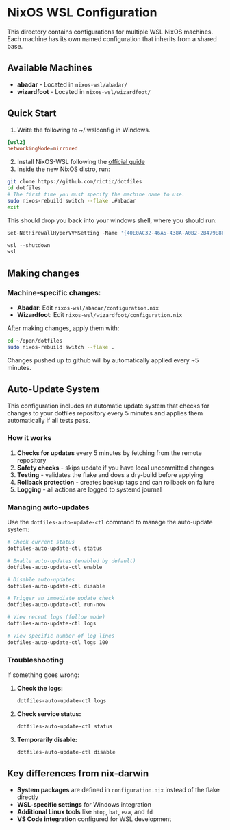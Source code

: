 # NixOS WSL Configuration

This directory contains configurations for multiple WSL NixOS machines. Each machine has its own named configuration that inherits from a shared base.

## Available Machines

- **abadar** - Located in `nixos-wsl/abadar/`
- **wizardfoot** - Located in `nixos-wsl/wizardfoot/`

## Quick Start

1. Write the following to ~/.wslconfig in Windows.
```toml
[wsl2]
networkingMode=mirrored
```
2. Install NixOS-WSL following the [official guide](https://github.com/nix-community/NixOS-WSL)
3. Inside the new NixOS distro, run:

```bash
git clone https://github.com/rictic/dotfiles
cd dotfiles
# The first time you must specify the machine name to use.
sudo nixos-rebuild switch --flake .#abadar
exit
```

This should drop you back into your windows shell, where you should run:

```powershell
Set-NetFirewallHyperVVMSetting -Name '{40E0AC32-46A5-438A-A0B2-2B479E8F2E90}' -DefaultInboundAction Allow

wsl --shutdown
wsl
```

## Making changes

### Machine-specific changes:
- **Abadar**: Edit `nixos-wsl/abadar/configuration.nix`
- **Wizardfoot**: Edit `nixos-wsl/wizardfoot/configuration.nix`

After making changes, apply them with:
```bash
cd ~/open/dotfiles
sudo nixos-rebuild switch --flake .
```

Changes pushed up to github will by automatically applied every ~5 minutes.

## Auto-Update System

This configuration includes an automatic update system that checks for changes to your dotfiles repository every 5 minutes and applies them automatically if all tests pass.

### How it works

1. **Checks for updates** every 5 minutes by fetching from the remote repository
2. **Safety checks** - skips update if you have local uncommitted changes
3. **Testing** - validates the flake and does a dry-build before applying
4. **Rollback protection** - creates backup tags and can rollback on failure
5. **Logging** - all actions are logged to systemd journal

### Managing auto-updates

Use the `dotfiles-auto-update-ctl` command to manage the auto-update system:

```bash
# Check current status
dotfiles-auto-update-ctl status

# Enable auto-updates (enabled by default)
dotfiles-auto-update-ctl enable

# Disable auto-updates
dotfiles-auto-update-ctl disable

# Trigger an immediate update check
dotfiles-auto-update-ctl run-now

# View recent logs (follow mode)
dotfiles-auto-update-ctl logs

# View specific number of log lines
dotfiles-auto-update-ctl logs 100
```

### Troubleshooting

If something goes wrong:

1. **Check the logs:**
   ```bash
   dotfiles-auto-update-ctl logs
   ```

2. **Check service status:**
   ```bash
   dotfiles-auto-update-ctl status
   ```

3. **Temporarily disable:**
   ```bash
   dotfiles-auto-update-ctl disable
   ```

## Key differences from nix-darwin

- **System packages** are defined in `configuration.nix` instead of the flake directly
- **WSL-specific settings** for Windows integration
- **Additional Linux tools** like `htop`, `bat`, `eza`, and `fd`
- **VS Code integration** configured for WSL development
